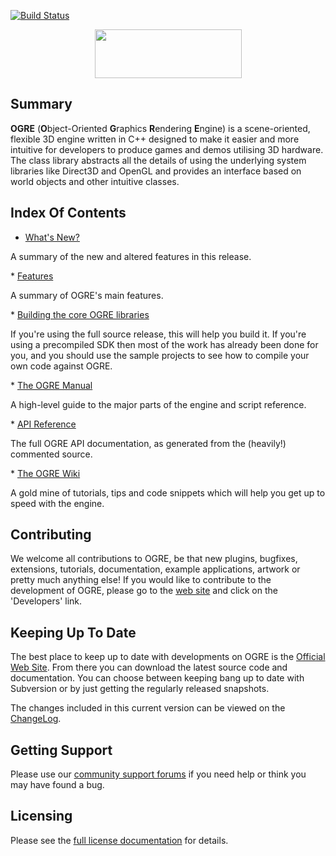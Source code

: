 [![Build Status](https://travis-ci.org/paroj/ogre.svg?branch=master)](https://travis-ci.org/paroj/ogre)

<p class="header" align="center"><img alt="" src="Docs/ogre-logo-wetfloor.gif" width="235" height="78"></p>

## Summary
<b>OGRE</b> (<b>O</b>bject-Oriented <b>G</b>raphics <b>R</b>endering <b>E</b>ngine) is a
scene-oriented, flexible 3D engine written in C++ designed to make it
easier and more intuitive for developers to produce games and demos
utilising 3D hardware. The class library abstracts all the details of
using the underlying system libraries like Direct3D and OpenGL and
provides an interface based on world objects and other intuitive
classes.

## Index Of Contents
* <a href="Docs/ChangeLog.md">What's New?</a>
<p>A summary of the new and altered features in this release.</p>
* <a href="http://www.ogre3d.org/about/features">Features</a>
<p class="maincontent">A summary of OGRE's main features.</p>
* <a href="BuildingOgre.md">Building the core OGRE libraries</a>
<p class="maincontent">If you're using the full source release, this will help you build it. If you're using a precompiled SDK then most of the work has already
    been done for you, and you should use the sample projects to see how to compile your own code against OGRE. </p>
* <a href="http://www.ogre3d.org/docs/manual/index.html">The OGRE Manual</a>
<p>A high-level guide to the major parts of the engine and script reference.</p>
* <a href="http://www.ogre3d.org/docs/api/1.9/index.html">API Reference</a>
<p class="maincontent">The full OGRE API documentation, as generated from the (heavily!) commented source.</p>
* <a href="http://www.ogre3d.org/wiki">The OGRE Wiki</a>
<p>A gold mine of tutorials, tips and code snippets which will help you get up to speed with the engine.</p>

## Contributing
We welcome all contributions to OGRE, be that new
plugins, bugfixes, extensions, tutorials, documentation, example
applications, artwork or pretty much anything else! If you would like
to contribute to the development of OGRE, please go to
the <a href="http://www.ogre3d.org/">web site</a> and click on the
'Developers' link.

## Keeping Up To Date
The best place to keep up to date with developments on
OGRE is the <a href="http://www.ogre3d.org/">Official Web Site</a>.
From there you can download the latest source code and documentation.
You can choose between keeping bang up to date with Subversion
or by just getting the regularly released snapshots.

The changes included in this current version can be
viewed on the <a href="Docs/ChangeLog.md">ChangeLog</a>.

## Getting Support
Please use our <a href="http://www.ogre3d.org/forums">community support forums</a> if you need help or
think you may have found a bug.

## Licensing
Please see the <a href="Docs/License.md">full license documentation</a> for details.
